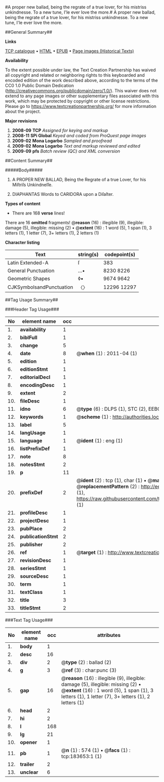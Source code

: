 #A proper new ballad, being the regrate of a true lover, for his mistriss unkindnesse. To a new tune, I'le ever love the more.#
A proper new ballad, being the regrate of a true lover, for his mistriss unkindnesse. To a new tune, I'le ever love the more.

##General Summary##

**Links**

[TCP catalogue](http://www.ota.ox.ac.uk/tcp/)  • 
[HTML](http://tei.it.ox.ac.uk/tcp/Texts-HTML/free/B04/B04850.html)  • 
[EPUB](http://tei.it.ox.ac.uk/tcp/Texts-EPUB/free/B04/B04850.epub) • 
[Page images (Historical Texts)](https://historicaltexts.jisc.ac.uk/eebo-99887979e)

**Availability**

To the extent possible under law, the Text Creation Partnership has waived all copyright and related or neighboring rights to this keyboarded and encoded edition of the work described above, according to the terms of the CC0 1.0 Public Domain Dedication (http://creativecommons.org/publicdomain/zero/1.0/). This waiver does not extend to any page images or other supplementary files associated with this work, which may be protected by copyright or other license restrictions. Please go to https://www.textcreationpartnership.org/ for more information about the project.

**Major revisions**

1. __2008-09__ __TCP__ *Assigned for keying and markup*
1. __2008-11__ __SPi Global__ *Keyed and coded from ProQuest page images*
1. __2009-02__ __Mona Logarbo__ *Sampled and proofread*
1. __2009-02__ __Mona Logarbo__ *Text and markup reviewed and edited*
1. __2009-09__ __pfs__ *Batch review (QC) and XML conversion*

##Content Summary##

#####Body#####

1. A PROPER NEW BALLAD, Being the Regrate of a true Lover, for his Miſtriſs Unkindneſſe.

1. DIAPHANTAS Words to CARIDORA upon a Diſaſter.

**Types of content**

  * There are 168 **verse** lines!

There are 16 **omitted** fragments! 
 @__reason__ (16) : illegible (9), illegible: damage (5), illegible: missing (2)  •  @__extent__ (16) : 1 word (5), 1 span (1), 3 letters (1), 1 letter (7), 3+ letters (1), 2 letters (1)

**Character listing**


|Text|string(s)|codepoint(s)|
|---|---|---|
|Latin Extended-A|ſ|383|
|General Punctuation|…•|8230 8226|
|Geometric Shapes|◊▪|9674 9642|
|CJKSymbolsandPunctuation|〈〉|12296 12297|

##Tag Usage Summary##

###Header Tag Usage###

|No|element name|occ|attributes|
|---|---|---|---|
|1.|__availability__|1||
|2.|__biblFull__|1||
|3.|__change__|5||
|4.|__date__|8| @__when__ (1) : 2011-04 (1)|
|5.|__edition__|1||
|6.|__editionStmt__|1||
|7.|__editorialDecl__|1||
|8.|__encodingDesc__|1||
|9.|__extent__|2||
|10.|__fileDesc__|1||
|11.|__idno__|6| @__type__ (6) : DLPS (1), STC (2), EEBO-CITATION (1), PROQUEST (1), VID (1)|
|12.|__keywords__|1| @__scheme__ (1) : http://authorities.loc.gov/ (1)|
|13.|__label__|5||
|14.|__langUsage__|1||
|15.|__language__|1| @__ident__ (1) : eng (1)|
|16.|__listPrefixDef__|1||
|17.|__note__|8||
|18.|__notesStmt__|2||
|19.|__p__|11||
|20.|__prefixDef__|2| @__ident__ (2) : tcp (1), char (1)  •  @__matchPattern__ (2) : ([0-9\-]+):([0-9IVX]+) (1), (.+) (1)  •  @__replacementPattern__ (2) : http://eebo.chadwyck.com/downloadtiff?vid=$1&page=$2 (1), https://raw.githubusercontent.com/textcreationpartnership/Texts/master/tcpchars.xml#$1 (1)|
|21.|__profileDesc__|1||
|22.|__projectDesc__|1||
|23.|__pubPlace__|2||
|24.|__publicationStmt__|2||
|25.|__publisher__|2||
|26.|__ref__|1| @__target__ (1) : http://www.textcreationpartnership.org/docs/. (1)|
|27.|__revisionDesc__|1||
|28.|__seriesStmt__|1||
|29.|__sourceDesc__|1||
|30.|__term__|1||
|31.|__textClass__|1||
|32.|__title__|3||
|33.|__titleStmt__|2||


###Text Tag Usage###

|No|element name|occ|attributes|
|---|---|---|---|
|1.|__body__|1||
|2.|__desc__|16||
|3.|__div__|2| @__type__ (2) : ballad (2)|
|4.|__g__|3| @__ref__ (3) : char:punc (3)|
|5.|__gap__|16| @__reason__ (16) : illegible (9), illegible: damage (5), illegible: missing (2)  •  @__extent__ (16) : 1 word (5), 1 span (1), 3 letters (1), 1 letter (7), 3+ letters (1), 2 letters (1)|
|6.|__head__|2||
|7.|__hi__|2||
|8.|__l__|168||
|9.|__lg__|21||
|10.|__opener__|1||
|11.|__pb__|1| @__n__ (1) : 574 (1)  •  @__facs__ (1) : tcp:183653:1 (1)|
|12.|__trailer__|2||
|13.|__unclear__|6||
